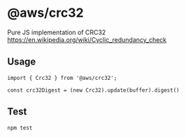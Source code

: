 # @aws/crc32

Pure JS implementation of CRC32 https://en.wikipedia.org/wiki/Cyclic_redundancy_check

## Usage

```
import { Crc32 } from '@aws/crc32';

const crc32Digest = (new Crc32).update(buffer).digest()

```

## Test

`npm test`
